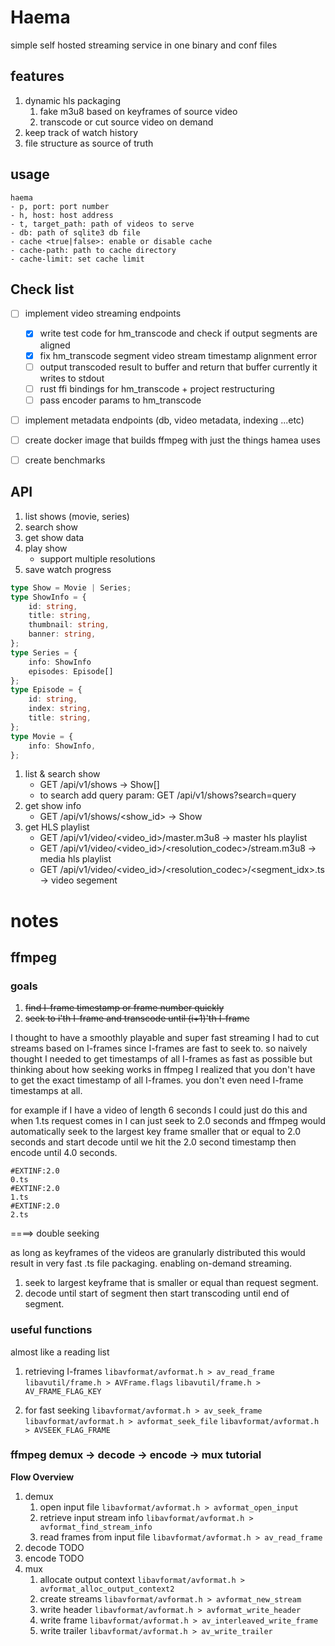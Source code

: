 # Haema

simple self hosted streaming service in one binary and conf files

## features

1. dynamic hls packaging
    1. fake m3u8 based on keyframes of source video
    2. transcode or cut source video on demand
2. keep track of watch history
3. file structure as source of truth

## usage

```
haema
- p, port: port number
- h, host: host address
- t, target_path: path of videos to serve
- db: path of sqlite3 db file
- cache <true|false>: enable or disable cache
- cache-path: path to cache directory
- cache-limit: set cache limit
```

## Check list

- [ ] implement video streaming endpoints
    - [x] write test code for hm_transcode and check if output segments are aligned
    - [x] fix hm_transcode segment video stream timestamp alignment error
    - [ ] output transcoded result to buffer and return that buffer currently it writes to stdout
    - [ ] rust ffi bindings for hm_transcode + project restructuring
    - [ ] pass encoder params to hm_transcode
- [ ] implement metadata endpoints (db, video metadata, indexing ...etc)
- [ ] create docker image that builds ffmpeg with just the things hamea uses
- [ ] create benchmarks


## API

1. list shows (movie, series)
2. search show
3. get show data
4. play show
    - support multiple resolutions
5. save watch progress

```typescript
type Show = Movie | Series;
type ShowInfo = {
    id: string,
    title: string,
    thumbnail: string,
    banner: string,
};
type Series = {
    info: ShowInfo
    episodes: Episode[] 
};
type Episode = {
    id: string,
    index: string,
    title: string,
};
type Movie = {
    info: ShowInfo,
};
```

1. list & search show
    * GET /api/v1/shows -> Show[]
    * to search add query param: GET /api/v1/shows?search=query
2. get show info
    * GET /api/v1/shows/<show_id> -> Show
3. get HLS playlist
    * GET /api/v1/video/<video_id>/master.m3u8 -> master hls playlist
    * GET /api/v1/video/<video_id>/<resolution_codec>/stream.m3u8 -> media hls playlist
    * GET /api/v1/video/<video_id>/<resolution_codec>/<segment_idx>.ts -> video segement

# notes

## ffmpeg

### goals

1. ~~find I-frame timestamp or frame number quickly~~
2. ~~seek to i'th I-frame and transcode until (i+1)'th I-frame~~

I thought to have a smoothly playable and super fast streaming I had to cut 
streams based on I-frames since I-frames are fast to seek to. so naively thought 
I needed to get timestamps of all I-frames as fast as possible but thinking 
about how seeking works in ffmpeg I realized that you don't have to get the 
exact timestamp of all I-frames. you don't even need I-frame timestamps at all.

for example if I have a video of length 6 seconds I could just do this and when
1.ts request comes in I can just seek to 2.0 seconds and ffmpeg would 
automatically seek to the largest key frame smaller that or equal to 2.0 seconds
and start decode until we hit the 2.0 second timestamp then encode until 4.0 seconds.

```hls
#EXTINF:2.0
0.ts
#EXTINF:2.0
1.ts
#EXTINF:2.0
2.ts
```

====> double seeking

as long as keyframes of the videos are granularly distributed this would result in
very fast .ts file packaging. enabling on-demand streaming.

1. seek to largest keyframe that is smaller or equal than request segment.
2. decode until start of segment then start transcoding until end of segment.

### useful functions

almost like a reading list

1. retrieving I-frames
    `libavformat/avformat.h > av_read_frame`    
    `libavutil/frame.h > AVFrame.flags`
    `libavutil/frame.h > AV_FRAME_FLAG_KEY`

2. for fast seeking
    `libavformat/avformat.h > av_seek_frame`
    `libavformat/avformat.h > avformat_seek_file`
    `libavformat/avformat.h > AVSEEK_FLAG_FRAME`

### ffmpeg demux -> decode -> encode -> mux tutorial

**Flow Overview**

1. demux
    1. open input file
        `libavformat/avformat.h > avformat_open_input`
    2. retrieve input stream info
        `libavformat/avformat.h > avformat_find_stream_info`
    3. read frames from input file
        `libavformat/avformat.h > av_read_frame`
2. decode
    TODO
3. encode
    TODO
4. mux
    1. allocate output context
        `libavformat/avformat.h > avformat_alloc_output_context2`
    2. create streams
        `libavformat/avformat.h > avformat_new_stream`
    3. write header
        `libavformat/avformat.h > avformat_write_header`
    4. write frame
        `libavformat/avformat.h > av_interleaved_write_frame`
    5. write trailer
        `libavformat/avformat.h > av_write_trailer`

